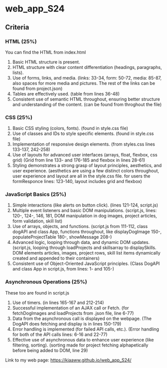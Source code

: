 # web_app_S24

## Criteria

### HTML (25%)

You can find the HTML from index.html
1. Basic HTML structure is present.
2. HTML structure with clear content differentiation (headings, paragraphs, lists).
3. Use of forms, links, and media.
(links: 33-34, form: 50-72, media: 85-87, also spaces for more media and pictures. The rest of the links can be found from project.json)
4. Tables are effectively used. (table from lines 36-48)
5. Consistent use of semantic HTML throughout, ensuring better structure and understanding of the content. (can be found from throghout the file)

### CSS (25%)

1. Basic CSS styling (colors, fonts). (found in style.css file)
2. Use of classes and IDs to style specific elements. (found in style.css file)
3. Implementation of responsive design elements.
(from styles.css lines 133-137, 242-258)
4. Use of layouts for advanced user interfaces (arrays, float, flexbox, css grid)
(Grid from line 133- and 176-185 and flexbox in lines 28-61)
5. Styling demonstrates a strong grasp of layout principles, aesthetics, and user experience.
(aesthetics are using a few distinct colors throughout, user experience and layout are all in the style.css file. for users the formResponce lines: 123-140, layout includes grid and flexbox)

### JavaScript Basics (25%)

1. Simple interactions (like alerts on button click). (lines 121-124, script.js)
2. Multiple event listeners and basic DOM manipulations.
(script.js, lines: 120-, 124-, 146, 181, DOM manipulation in dog images, project articles, form validation, skill list)
3. Use of arrays, objects, and functions.
(script.js from 111-112, class dogAPI and class App, functions throughout, like displayDogImage 150-, populateProjectTable 180-, showMessage 208-)
4. Advanced logic, looping through data, and dynamic DOM updates.
(script.js, looping through loadProjects and skillsarray to displaySkills. DOM elements articles, images, project rows, skill list items dynamically created and appended to their containers) 
5. Consistent use of Object-Oriented JavaScript principles.
(Class DogAPI and class App in script.js, from lines: 1- and 105-)

### Asynchronous Operations (25%)

These too are found in script.js
1. Use of timers. (in lines 165-167 and 212-214)
2. Successful implementation of an AJAX call or Fetch.
(for fetchDogImages and loadProjects from .json file, line 6-77)
3. Data from the asynchronous call is displayed on the webpage.
(The DogAPI does fetching and display is in lines 150-179)
4. Error handling is implemented (for failed API calls, etc.).
(Error handling for both of the API calls lines: 6-16 and 22-77)
5. Effective use of asynchronous data to enhance user experience (like filtering, sorting).
(sorting made for project fetching alphapetically before being added to DOM, line 29)

Link to my web page: https://kiaaww.github.io/web_app_S24/
